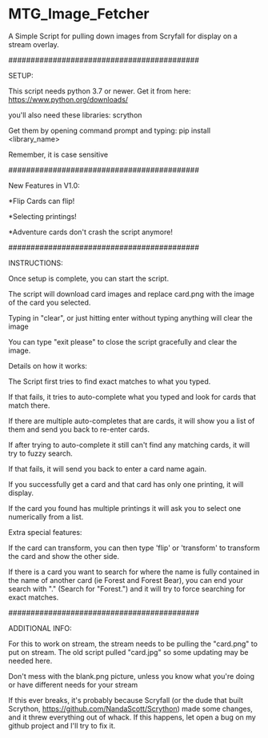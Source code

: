 # MTG_Image_Fetcher
A Simple Script for pulling down images from Scryfall for display on a stream overlay.


###########################################

SETUP:

This script needs python 3.7 or newer.  Get it from here: https://www.python.org/downloads/

you'll also need these libraries: scrython

Get them by opening command prompt and typing: pip install <library_name>

Remember, it is case sensitive

###########################################

New Features in V1.0:

*Flip Cards can flip!

*Selecting printings!

*Adventure cards don't crash the script anymore!

###########################################

INSTRUCTIONS:

Once setup is complete, you can start the script.  

The script will download card images and replace card.png with the image of the card you selected.

Typing in "clear", or just hitting enter without typing anything will clear the image

You can type "exit please" to close the script gracefully and clear the image.

Details on how it works:

The Script first tries to find exact matches to what you typed.

If that fails, it tries to auto-complete what you typed and look for cards that match there.  

If there are multiple auto-completes that are cards, it will show you a list of them and send you back to re-enter cards.  

If after trying to auto-complete it still can't find any matching cards, it will try to fuzzy search. 

If that fails, it will send you back to enter a card name again.

If you successfully get a card and that card has only one printing, it will display.

If the card you found has multiple printings it will ask you to select one numerically from a list.

Extra special features:

If the card can transform, you can then type 'flip' or 'transform' to transform the card and show the other side.

If there is a card you want to search for where the name is fully contained in the name of another card (ie Forest and Forest Bear), you can end your search with "." (Search for "Forest.") and it will try to force searching for exact matches.



###########################################

ADDITIONAL INFO:

For this to work on stream, the stream needs to be pulling the "card.png" to put on stream.  The old script pulled "card.jpg" so some updating may be needed here.

Don't mess with the blank.png picture, unless you know what you're doing or have different needs for your stream

If this ever breaks, it's probably because Scryfall (or the dude that built Scrython, https://github.com/NandaScott/Scrython) made some changes, and it threw everything out of whack.  If this happens, let open a bug on my github project and I'll try to fix it.
